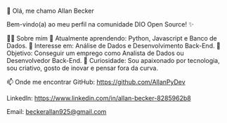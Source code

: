 👋 Olá, me chamo Allan Becker

Bem-vindo(a) ao meu perfil na comunidade DIO Open Source! ✨

👨‍💻 Sobre mim
🌱 Atualmente aprendendo: Python, Javascript e Banco de Dados.
💼 Interesse em: Análise de Dados e Desenvolvimento Back-End.
🚀 Objetivo: Conseguir um emprego como Analista de Dados ou Desenvolvedor Back-End.
🎯 Curiosidade: Sou apaixonado por tecnologia, sou criativo, gosto de inovar e pensar fora da curva.

📫 Onde me encontrar
GitHub: https://github.com/AllanPyDev

Linkedln: https://www.linkedin.com/in/allan-becker-8285962b8

Email: beckerallan925@gmail.com
